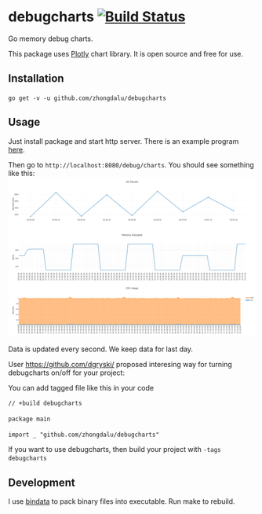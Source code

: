 debugcharts [![Build Status](https://travis-ci.org/mkevac/debugcharts.svg?branch=master)](https://travis-ci.org/mkevac/debugcharts)
===========

Go memory debug charts.

This package uses [Plotly](https://github.com/plotly/plotly.js) chart library. It is open source and free for use.

Installation
------------
`go get -v -u github.com/zhongdalu/debugcharts`

Usage
-----
Just install package and start http server. There is an example program [here](https://github.com/zhongdalu/debugcharts/blob/master/example/example.go).

Then go to `http://localhost:8080/debug/charts`. You should see something like this:
<img src="example/screenshot.png" />

Data is updated every second. We keep data for last day.

User https://github.com/dgryski/ proposed interesing way for turning debugcharts on/off for your project:

You can add tagged file like this in your code 
```
// +build debugcharts

package main

import _ "github.com/zhongdalu/debugcharts"
```
If you want to use debugcharts, then build your project with `-tags debugcharts`

Development
-----------

I use [bindata](https://github.com/kevinburke/go-bindata) to pack binary files into executable. Run make to rebuild.